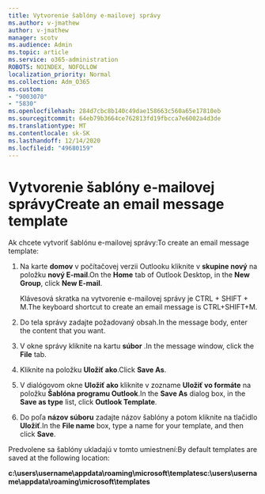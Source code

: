 ```yaml
---
title: Vytvorenie šablóny e-mailovej správy
ms.author: v-jmathew
author: v-jmathew
manager: scotv
ms.audience: Admin
ms.topic: article
ms.service: o365-administration
ROBOTS: NOINDEX, NOFOLLOW
localization_priority: Normal
ms.collection: Adm_O365
ms.custom:
- "9003070"
- "5830"
ms.openlocfilehash: 284d7cbc8b140c49dae158663c560a65e17810eb
ms.sourcegitcommit: 64eb79b3664ce762813fd19fbcca7e6002a4d3de
ms.translationtype: MT
ms.contentlocale: sk-SK
ms.lasthandoff: 12/14/2020
ms.locfileid: "49680159"
---
```

# <a name="create-an-email-message-template"></a><span data-ttu-id="2a375-102">Vytvorenie šablóny e-mailovej správy</span><span class="sxs-lookup"><span data-stu-id="2a375-102">Create an email message template</span></span>

<span data-ttu-id="2a375-103">Ak chcete vytvoriť šablónu e-mailovej správy:</span><span class="sxs-lookup"><span data-stu-id="2a375-103">To create an email message template:</span></span>

1. <span data-ttu-id="2a375-104">Na karte **domov** v počítačovej verzii Outlooku kliknite v **skupine nový** na položku **nový E-mail**.</span><span class="sxs-lookup"><span data-stu-id="2a375-104">On the **Home** tab of Outlook Desktop, in the **New Group**, click **New E-mail**.</span></span>

    <span data-ttu-id="2a375-105">Klávesová skratka na vytvorenie e-mailovej správy je CTRL + SHIFT + M.</span><span class="sxs-lookup"><span data-stu-id="2a375-105">The keyboard shortcut to create an email message is CTRL+SHIFT+M.</span></span>

2. <span data-ttu-id="2a375-106">Do tela správy zadajte požadovaný obsah.</span><span class="sxs-lookup"><span data-stu-id="2a375-106">In the message body, enter the content that you want.</span></span>
3. <span data-ttu-id="2a375-107">V okne správy kliknite na kartu **súbor** .</span><span class="sxs-lookup"><span data-stu-id="2a375-107">In the message window, click the **File** tab.</span></span>
4. <span data-ttu-id="2a375-108">Kliknite na položku **Uložiť ako**.</span><span class="sxs-lookup"><span data-stu-id="2a375-108">Click **Save As**.</span></span>
5. <span data-ttu-id="2a375-109">V dialógovom okne **Uložiť ako** kliknite v zozname **Uložiť vo formáte** na položku **Šablóna programu Outlook**.</span><span class="sxs-lookup"><span data-stu-id="2a375-109">In the **Save As** dialog box, in the **Save as type** list, click **Outlook Template**.</span></span>
6. <span data-ttu-id="2a375-110">Do poľa **názov súboru** zadajte názov šablóny a potom kliknite na tlačidlo **Uložiť**.</span><span class="sxs-lookup"><span data-stu-id="2a375-110">In the **File name** box, type a name for your template, and then click **Save**.</span></span>

<span data-ttu-id="2a375-111">Predvolene sa šablóny ukladajú v tomto umiestnení:</span><span class="sxs-lookup"><span data-stu-id="2a375-111">By default templates are saved at the following location:</span></span>

<span data-ttu-id="2a375-112">**c:\users\username\appdata\roaming\microsoft\templates**</span><span class="sxs-lookup"><span data-stu-id="2a375-112">**c:\users\username\appdata\roaming\microsoft\templates**</span></span>
